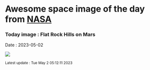 
# Awesome space image of the day from [NASA](https://api.nasa.gov/)

### Today image : Flat Rock Hills on Mars
Date : 2023-05-02

![](https://apod.nasa.gov/apod/image/2305/FlatMars_CuriosityThompson_1080.jpg)

<small>Latest update : Tue May  2 05:12:11 2023</small>
        